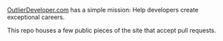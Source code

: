 [OutlierDeveloper.com](http://www.outlierdeveloper.com) has a simple mission: Help developers create exceptional careers.

This repo houses a few public pieces of the site that accept pull requests.
